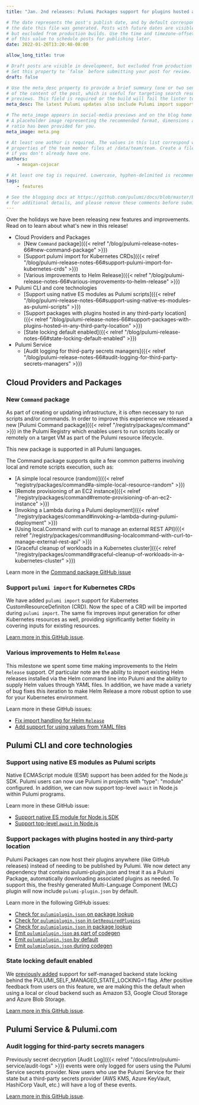 ```yaml
---
title: "Jan. 2nd releases: Pulumi Packages support for plugins hosted anywhere and Pulumi Service 3rd party audit for secrets decryption"

# The date represents the post's publish date, and by default corresponds with
# the date this file was generated. Posts with future dates are visible in development,
# but excluded from production builds. Use the time and timezone-offset portions of
# of this value to schedule posts for publishing later.
date: 2022-01-26T13:20:48-08:00

allow_long_title: true

# Draft posts are visible in development, but excluded from production builds.
# Set this property to `false` before submitting your post for review.
draft: false

# Use the meta_desc property to provide a brief summary (one or two sentences)
# of the content of the post, which is useful for targeting search results or social-media
# previews. This field is required or the build will fail the linter test.
meta_desc: The latest Pulumi updates also include Pulumi import support for Kubernetes CRD, various improvements to Helm Release, and native ES Module support.

# The meta_image appears in social-media previews and on the blog home page.
# A placeholder image representing the recommended format, dimensions and aspect
# ratio has been provided for you.
meta_image: meta.png

# At least one author is required. The values in this list correspond with the `id`
# properties of the team member files at /data/team/team. Create a file for yourself
# if you don't already have one.
authors:
    - meagan-cojocar

# At least one tag is required. Lowercase, hyphen-delimited is recommended.
tags:
    - features

# See the blogging docs at https://github.com/pulumi/docs/blob/master/BLOGGING.md.
# for additional details, and please remove these comments before submitting for review.
---
```


Over the holidays we have been releasing new features and improvements. Read on to learn about what's new in this release!

- Cloud Providers and Packages
  - [New `Command` package]({{< relref "/blog/pulumi-release-notes-66#new-command-package" >}})
  - [Support pulumi import for Kubernetes CRDs]({{< relref "/blog/pulumi-release-notes-66#support-pulumi-import-for-kubernetes-crds" >}})
  - [Various improvements to Helm Release]({{< relref "/blog/pulumi-release-notes-66#various-improvements-to-helm-release" >}})
- Pulumi CLI and core technologies
  - [Support using native ES modules as Pulumi scripts]({{< relref "/blog/pulumi-release-notes-66#support-using-native-es-modules-as-pulumi-scripts" >}})
  - [Support packages with plugins hosted in any third-party location]({{< relref "/blog/pulumi-release-notes-66#support-packages-with-plugins-hosted-in-any-third-party-location" >}})
  - [State locking default enabled]({{< relref "/blog/pulumi-release-notes-66#state-locking-default-enabled" >}})
- Pulumi Service
  - [Audit logging for third-party secrets managers]({{< relref "/blog/pulumi-release-notes-66#audit-logging-for-third-party-secrets-managers" >}})

<!--more-->

## Cloud Providers and Packages

### New `Command` package

As part of creating or updating infrastructure, it is often necessary to run scripts and/or commands. In order to improve this experience we released a new [Pulumi Command package]({{< relref "/registry/packages/command" >}}) in the Pulumi Registry which enables users to run scripts locally or remotely on a target VM as part of the Pulumi resource lifecycle.

This new package is supported in all Pulumi languages.

The Command package supports quite a few common patterns involving local and remote scripts execution, such as:
- [A simple local resource (random)]({{< relref "registry/packages/command#a-simple-local-resource-random" >}})
- [Remote provisioning of an EC2 instance]({{< relref "/registry/packages/command#remote-provisioning-of-an-ec2-instance" >}})
- [Invoking a Lambda during a Pulumi deployment]({{< relref "/registry/packages/command#invoking-a-lambda-during-pulumi-deployment" >}})
- [Using local.Command with curl to manage an external REST API]({{< relref "/registry/packages/command#using-localcommand-with-curl-to-manage-external-rest-api" >}})
- [Graceful cleanup of workloads in a Kubernetes cluster]({{< relref "/registry/packages/command#graceful-cleanup-of-workloads-in-a-kubernetes-cluster" >}})

Learn more in the [Command package GitHub issue](https://github.com/pulumi/pulumi/issues/99)

### Support `pulumi import` for Kubernetes CRDs

We have added `pulumi import` support for Kubernetes CustomResourceDefiniton (CRD). Now the spec of a CRD will be imported during `pulumi import`. The same fix improves input generation for other Kubernetes resources as well, providing significantly better fidelity in covering inputs for existing resources.

[Learn more in this GitHub issue](https://github.com/pulumi/pulumi-kubernetes/issues/1410).

### Various improvements to Helm `Release`

This milestone we spent some time making improvements to the Helm `Release` support. Of particular note are the ability to import existing Helm releases installed via the Helm command line into Pulumi and the ability to supply Helm values through YAML files. In addition, we have made a variety of bug fixes this iteration to make Helm Release a more robust option to use for your Kubernetes environment.

Learn more in these GitHub issues:
- [Fix import handling for Helm `Release`](https://github.com/pulumi/pulumi-kubernetes/pull/1818)
- [Add support for using values from YAML files](https://github.com/pulumi/pulumi-kubernetes/pull/1828)

## Pulumi CLI and core technologies

### Support using native ES modules as Pulumi scripts

Native ECMAScript module (ESM) support has been added for the Node.js SDK. Pulumi users can now use Pulumi in projects with "type": "module" configured. In addition, we can now support top-level `await` in Node.js within Pulumi programs.

Learn more in these GitHub issue:
- [Support native ES module for Node.js SDK](https://github.com/pulumi/pulumi/issues/7764)
- [Support top-level `await` in Node.js](https://github.com/pulumi/pulumi/issues/5161)

### Support packages with plugins hosted in any third-party location

Pulumi Packages can now host their plugins anywhere (like GitHub releases) instead of needing to be published by Pulumi. We now detect any dependency that contains pulumi-plugin.json and treat it as a Pulumi Package, automatically downloading associated plugins as needed. To support this, the freshly generated Multi-Language Component (MLC) plugin will now include `pulumi-plugin.json` by default.

Learn more in the following GitHub issues:
- [Check for `pulumiplugin.json` on package lookup](https://github.com/pulumi/pulumi/issues/8515)
- [Check for `pulumiplugin.json` in `GetRequiredPlugins`](https://github.com/pulumi/pulumi/issues/8516)
- [Check for `pulumiplugin.json` in package lookup](https://github.com/pulumi/pulumi/issues/8517)
- [Emit `pulumiplugin.json` as part of codegen](https://github.com/pulumi/pulumi/issues/8530)
- [Emit `pulumiplugin.json` by default](https://github.com/pulumi/pulumi/issues/8527)
- [Emit `pulumiplugin.json` during codegen](https://github.com/pulumi/pulumi/issues/8532)

### State locking default enabled

We [previously added](https://github.com/pulumi/pulumi/pull/2697) support for self-managed backend state locking behind the  PULUMI_SELF_MANAGED_STATE_LOCKING=1 flag. After positive feedback from users on this feature, we are making this the default when using a local or cloud backend such as Amazon S3, Google Cloud Storage and Azure Blob Storage.

[Learn more in this GitHub issue](https://github.com/pulumi/pulumi/issues/8565).

## Pulumi Service & Pulumi.com

### Audit logging for third-party secrets managers

Previously secret decryption [Audit Log]({{< relref "/docs/intro/pulumi-service/audit-logs" >}}) events were only logged for users using the Pulumi Service secrets provider. Now users who use the Pulumi Service for their state but a third-party secrets provider (AWS KMS, Azure KeyVault, HashiCorp Vault, etc.) will have a log of these events.

[Learn more in this GitHub issue](https://github.com/pulumi/pulumi/issues/8563).
